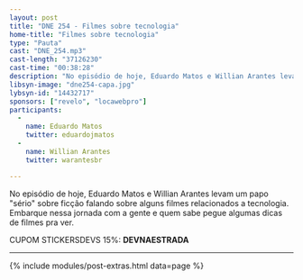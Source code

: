 ```yaml
---
layout: post
title: "DNE 254 - Filmes sobre tecnologia"
home-title: "Filmes sobre tecnologia"
type: "Pauta"
cast: "DNE_254.mp3"
cast-length: "37126230"
cast-time: "00:38:28"
description: "No episódio de hoje, Eduardo Matos e Willian Arantes levam um papo "sério" sobre ficção falando sobre alguns filmes relacionados a tecnologia. Embarque nessa jornada com a gente e quem sabe pegue algumas dicas de filmes pra ver."
libsyn-image: "dne254-capa.jpg"
lybsyn-id: "14432717"
sponsors: ["revelo", "locawebpro"]
participants:
  -
    name: Eduardo Matos
    twitter: eduardojmatos
  -
    name: Willian Arantes
    twitter: warantesbr

---
```


No episódio de hoje, Eduardo Matos e Willian Arantes levam um papo "sério" sobre ficção falando sobre alguns filmes relacionados a tecnologia. Embarque nessa jornada com a gente e quem sabe pegue algumas dicas de filmes pra ver.

CUPOM STICKERSDEVS 15%: <strong>DEVNAESTRADA</strong>

---

{% include modules/post-extras.html data=page %}
